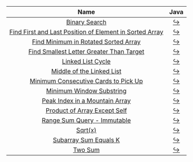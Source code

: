 |                                                                       Name                                                                       |                                                                            Java                                                                             |
|:------------------------------------------------------------------------------------------------------------------------------------------------:|:-----------------------------------------------------------------------------------------------------------------------------------------------------------:|
|                                           [Binary Search](https://leetcode.com/problems/binary-search)                                           |                  [:arrow_right_hook:](https://github.com/leowajda/eureka-java/blob/master/src/main/java/array/iterative/BinarySearch.java)                  |
| [Find First and Last Position of Element in Sorted Array](https://leetcode.com/problems/find-first-and-last-position-of-element-in-sorted-array) | [:arrow_right_hook:](https://github.com/leowajda/eureka-java/blob/master/src/main/java/array/iterative/FindFirstAndLastPositionOfElementInSortedArray.java) |
|                    [Find Minimum in Rotated Sorted Array](https://leetcode.com/problems/find-minimum-in-rotated-sorted-array)                    |        [:arrow_right_hook:](https://github.com/leowajda/eureka-java/blob/master/src/main/java/array/iterative/FindMinimumInRotatedSortedArray.java)         |
|                [Find Smallest Letter Greater Than Target](https://leetcode.com/problems/find-smallest-letter-greater-than-target)                |      [:arrow_right_hook:](https://github.com/leowajda/eureka-java/blob/master/src/main/java/array/iterative/FindSmallestLetterGreaterThanTarget.java)       |
|                                       [Linked List Cycle](https://leetcode.com/problems/linked-list-cycle)                                       |             [:arrow_right_hook:](https://github.com/leowajda/eureka-java/blob/master/src/main/java/linked_list/iterative/LinkedListCycle.java)              |
|                               [Middle of the Linked List](https://leetcode.com/problems/middle-of-the-linked-list)                               |          [:arrow_right_hook:](https://github.com/leowajda/eureka-java/blob/master/src/main/java/linked_list/iterative/MiddleOfTheLinkedList.java)           |
|                    [Minimum Consecutive Cards to Pick Up](https://leetcode.com/problems/minimum-consecutive-cards-to-pick-up)                    |        [:arrow_right_hook:](https://github.com/leowajda/eureka-java/blob/master/src/main/java/array/iterative/MinimumConsecutiveCardsToPickUp.java)         |
|                                [Minimum Window Substring](https://leetcode.com/problems/minimum-window-substring)                                |             [:arrow_right_hook:](https://github.com/leowajda/eureka-java/blob/master/src/main/java/array/iterative/MinimumWindowSubstring.java)             |
|                          [Peak Index in a Mountain Array](https://leetcode.com/problems/peak-index-in-a-mountain-array)                          |           [:arrow_right_hook:](https://github.com/leowajda/eureka-java/blob/master/src/main/java/array/iterative/PeakIndexInAMountainArray.java)            |
|                            [Product of Array Except Self](https://leetcode.com/problems/product-of-array-except-self)                            |            [:arrow_right_hook:](https://github.com/leowajda/eureka-java/blob/master/src/main/java/array/iterative/ProductOfArrayExceptSelf.java)            |
|                             [Range Sum Query - Immutable](https://leetcode.com/problems/range-sum-query---immutable)                             |             [:arrow_right_hook:](https://github.com/leowajda/eureka-java/blob/master/src/main/java/array/iterative/RangeSumQueryImmutable.java)             |
|                                                  [Sqrt(x)](https://leetcode.com/problems/sqrtx)                                                  |                      [:arrow_right_hook:](https://github.com/leowajda/eureka-java/blob/master/src/main/java/math/iterative/SqrtX.java)                      |
|                                   [Subarray Sum Equals K](https://leetcode.com/problems/subarray-sum-equals-k)                                   |               [:arrow_right_hook:](https://github.com/leowajda/eureka-java/blob/master/src/main/java/array/iterative/SubarraySumEqualsK.java)               |
|                                                 [Two Sum](https://leetcode.com/problems/two-sum)                                                 |                     [:arrow_right_hook:](https://github.com/leowajda/eureka-java/blob/master/src/main/java/array/iterative/TwoSum.java)                     |